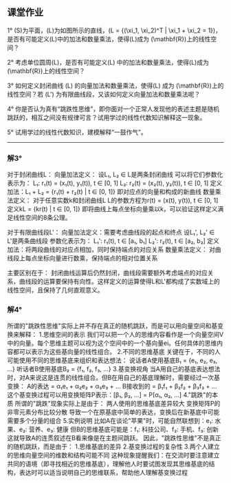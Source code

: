 ## 课堂作业

1° \(S\)为平面，\(L\)为如图所示的直线，\(L = \{(\xi_1, \xi_2)^T | \xi_1 + \xi_2 = 1\}\)，是否有可能定义\(L\)中的加法和数量乘法，使得\(L\)成为 \(\mathbf{R}\)上的线性空间？

2° 考虑单位圆周\(L\)，是否有可能定义\(L\) 中的加法和数量乘法，使得\(L\)成为\(\mathbf{R}\)上的线性空间？

3° 如何定义封闭曲线 \(L\) 的向量加法和数量乘法，使得\(L\) 成为 \(\mathbf{R}\)上的线性空间？若 \(L'\) 为有限曲线段，又该如何定义向量加法和数量乘法呢？

4° 你是否认为真有“跳跌性思维”，即你面对一个正常人发现他的表述主题是随机跳跃的，相互之间没有规律可言？试用学过的线性代数知识解释这一现象。

5° 试用学过的线性代数知识，建模解释“一鼓作气”。


---

### 解3°
对于封闭曲线L：
向量加法定义：
设L₁, L₂ ∈ L是两条封闭曲线
可以将它们参数化表示为：
L₁: r₁(t) = (x₁(t), y₁(t)), t ∈ [0, 1]
L₂: r₂(t) = (x₂(t), y₂(t)), t ∈ [0, 1]
定义加法：L₁ + L₂ = {r₁(t) + r₂(t) | t ∈ [0, 1]}
即对应点的向量和构成的新曲线
数量乘法定义：
对于任意实数k和封闭曲线L
L的参数方程为r(t) = (x(t), y(t)), t ∈ [0, 1]
定义kL = {kr(t) | t ∈ [0, 1]}
即将曲线上每点坐标向量乘以k，可以验证这样定义满足线性空间的8条公理。

对于有限曲线段L'：
向量加法定义：需要考虑曲线段的起点和终点
设L₁', L₂' ∈ L'是两条曲线段
参数化表示为：
L₁': r₁(t), t ∈ [a₁, b₁]
L₂': r₂(t), t ∈ [a₂, b₂]
定义加法：将两段曲线的对应点相加，同时保持端点的对应关系
数量乘法定义：
对曲线段上每点坐标向量进行数乘，保持端点的相对位置关系

主要区别在于：
封闭曲线运算后仍然封闭，曲线段需要额外考虑端点的对应关系，曲线段的运算要保持有向性。这样定义的运算使得L和L'都构成了实数域上的线性空间，且保持了几何直观意义。



### 解4°
所谓的"跳跌性思维"实际上并不存在真正的随机跳跃，而是可以用向量空间和基变换来解释：
1.思维空间的表示
我们可以把一个人的思维内容看作是一个向量空间V中的向量。每个思维主题可以视为这个空间中的一个基向量ei。任何具体的思维内容都可以表示为这些基向量的线性组合。
2.不同的思维基底
关键在于，不同的人可能使用不同的思维基底来组织和表达想法：
说话者A使用基底B₁ = {e₁, e₂, e₃, ...}
听话者B使用基底B₂ = {f₁, f₂, f₃, ...}
3.基变换视角
当A用自己的基底表达想法时，对A来说这是连贯的线性组合。但B在用自己的基底理解时，需要经过一次基变换：
A的表达 = α₁e₁ + α₂e₂ + α₃e₃ + ...
B接收到的 = β₁f₁ + β₂f₂ + β₃f₃ + ...
这个基变换过程可以用变换矩阵P表示：[β₁, β₂, ...] = P[α₁, α₂, ...]
4."跳跌"的本质
所谓的"跳跌"现象实际上是由于：
两人使用的思维基底差异较大
变换矩阵P的非零元素分布比较分散
导致一个在原基底中简单的表达，变换后在新基底中可能需要多个分量的组合
5.实例说明
比如A在谈论"苹果"时，可能自然联想到：e₁: 水果、e₂: 营养、e₃: 健康
但B的思维基底可能是：f₁: 科技公司、f₂: 手机、f₃: 创新
这就导致A的连贯叙述在B看来像是在主题间跳跃。
因此，"跳跌性思维"不是真正的随机跳跃，而是由于：
1.思维基底的差异
2.基变换过程的复杂性
3.两个人建立的思维向量空间的维数和结构可能不同
这种现象提醒我们：在交流时要注意建立共同的语境（即寻找相近的思维基底），理解他人时要试图发现其思维基底的结构，表达时可以适当说明自己的思维联系，帮助他人理解基变换过程